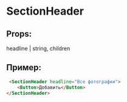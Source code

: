 # SectionHeader

## Props:

headline | string, children

>

## Пример: 
```html
 <SectionHeader headline="Все фотографии">
    <Button>Добавить</Button>
</SectionHeader>
```

